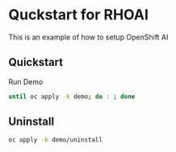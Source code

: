 # Quckstart for RHOAI

This is an example of how to setup OpenShift AI

## Quickstart

Run Demo

```sh
until oc apply -k demo; do : ; done
```

## Uninstall

```sh
oc apply -k demo/uninstall
```
